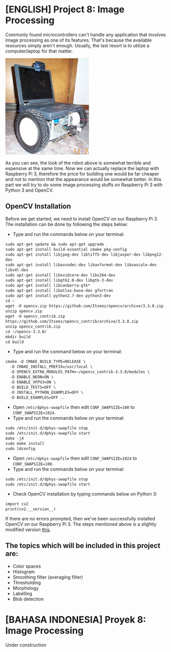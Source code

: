 # [ENGLISH] Project 8: Image Processing
Commonly found microcontrollers can't handle any application that involves image processing as one of its features. That's because the available resources simply aren't enough. Usually, the last resort is to utilize a computer/laptop for that matter.

<img src="/images/roboLaptop.jpg" height="300">

As you can see, the look of the robot above is somewhat terrible and expensive at the same time. Now we can actually replace the laptop with Raspberry Pi 3, therefore the price for building one would be far cheaper and not to mention that the appearance would be somewhat better. In this part we will try to do some image processing stuffs on Raspberry Pi 3 with Python 3 and OpenCV.

## OpenCV Installation
Before we get started, we need to install OpenCV on our Raspberry Pi 3. The installation can be done by following the steps below:
* Type and run the commands below on your terminal:
```
sudo apt-get update && sudo apt-get upgrade
sudo apt-get install build-essential cmake pkg-config
sudo apt-get install libjpeg-dev libtiff5-dev libjasper-dev libpng12-dev
sudo apt-get install libavcodec-dev libavformat-dev libswscale-dev libv4l-dev
sudo apt-get install libxvidcore-dev libx264-dev
sudo apt-get install libgtk2.0-dev libgtk-3-dev
sudo apt-get install libcanberra-gtk*
sudo apt-get install libatlas-base-dev gfortran
sudo apt-get install python2.7-dev python3-dev
cd ~
wget -O opencv.zip https://github.com/Itseez/opencv/archive/3.3.0.zip
unzip opencv.zip
wget -O opencv_contrib.zip https://github.com/Itseez/opencv_contrib/archive/3.3.0.zip
unzip opencv_contrib.zip
cd ~/opencv-3.3.0/
mkdir build
cd build
```
* Type and run the command below on your terminal:
```
cmake -D CMAKE_BUILD_TYPE=RELEASE \
  -D CMAKE_INSTALL_PREFIX=/usr/local \
  -D OPENCV_EXTRA_MODULES_PATH=~/opencv_contrib-3.3.0/modules \
  -D ENABLE_NEON=ON \
  -D ENABLE_VFPV3=ON \
  -D BUILD_TESTS=OFF \
  -D INSTALL_PYTHON_EXAMPLES=OFF \
  -D BUILD_EXAMPLES=OFF ..
```
* Open ```/etc/dphys-swapfile``` then edit ```CONF_SWAPSIZE=100``` to ```CONF_SWAPSIZE=1024```.
* Type and run the commands below on your terminal:
```
sudo /etc/init.d/dphys-swapfile stop
sudo /etc/init.d/dphys-swapfile start
make -j4
sudo make install
sudo ldconfig
```
* Open ```/etc/dphys-swapfile``` then edit ```CONF_SWAPSIZE=1024``` to ```CONF_SWAPSIZE=100```.
* Type and run the commands below on your terminal:
```
sudo /etc/init.d/dphys-swapfile stop
sudo /etc/init.d/dphys-swapfile start
```
* Check OpenCV installation by typing commands below on Python 3:
```
import cv2
print(cv2.__version__)
```
If there are no errors prompted, then we've been successfully installed OpenCV on our Raspberry Pi 3. The steps mentioned above is a slightly modified version [this](https://www.pyimagesearch.com/2017/10/09/optimizing-opencv-on-the-raspberry-pi/).

## The topics which will be included in this project are:
* Color spaces
* Histogram
* Smoothing filter (averaging filter)
* Thresholding
* Morphology
* Labelling
* Blob detection

# [BAHASA INDONESIA] Proyek 8: Image Processing
Under construction
